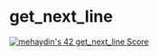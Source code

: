 # get_next_line
[![mehaydin's 42 get_next_line Score](https://badge42.vercel.app/api/v2/cl9goquqf00540fmp6v4syivq/project/2886235)](https://github.com/JaeSeoKim/badge42)
